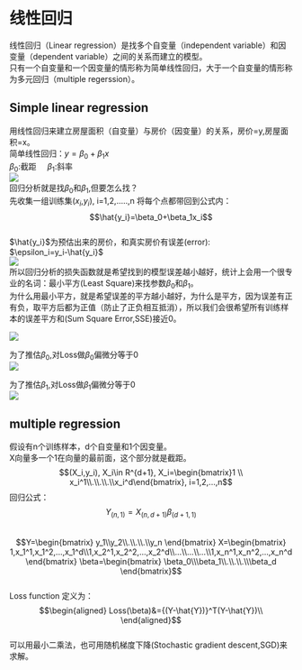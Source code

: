 # 线性回归  
线性回归（Linear regression）是找多个自变量（independent variable）和因变量（dependent variable）之间的关系而建立的模型。  
只有一个自变量和一个因变量的情形称为简单线性回归，大于一个自变量的情形称为多元回归（multiple regerssion）。  
## Simple linear regression  
用线性回归来建立房屋面积（自变量）与房价（因变量）的关系，房价=y,房屋面积=x。   
简单线性回归：$y=\beta_0+\beta_1x$  
$\beta_0$:截距 &nbsp;&nbsp;&nbsp;&nbsp;$\beta_1$:斜率  
![][picture1]     
回归分析就是找$\beta_0$和$\beta_1$,但要怎么找？   
先收集一组训练集($x_i$,$y_i$), i=1,2,.....,n 将每个点都带回到公式内：   
$$\hat{y_i}=\beta_0+\beta_1x_i$$   
$\hat{y_i}$为预估出来的房价，和真实房价有误差(error):  
$\epsilon_i=y_i-\hat{y_i}$  
![][picture2]   
所以回归分析的损失函数就是希望找到的模型误差越小越好，统计上会用一个很专业的名词：最小平方(Least Square)来找参数$\beta_0$和$\beta_1$。  
为什么用最小平方，就是希望误差的平方越小越好，为什么是平方，因为误差有正有负，取平方后都为正值（防止了正负相互抵消），所以我们会很希望所有训练样本的误差平方和(Sum Square Error,SSE)接近0。  

![][picture3]    

为了推估$\beta_0$,对Loss做$\beta_0$偏微分等于0  
![][picture4]    
  
为了推估$\beta_1$,对Loss做$\beta_1$偏微分等于0    
![][picture5]

## multiple regression    
假设有n个训练样本，d个自变量和1个因变量。   
X向量多一个1在向量的最前面，这个部分就是截距。  
$$(X_i,y_i), X_i\in R^{d+1}, X_i=\begin{bmatrix}1 \\ x_i^1\\.\\.\\.\\x_i^d\end{bmatrix}, i=1,2,...,n$$
回归公式：
$$Y_{(n,1)}=X_{(n,d+1)}\beta_{(d+1,1)}$$    
$$Y=\begin{bmatrix}
y_1\\y_2\\.\\.\\.\\y_n
\end{bmatrix} 
X=\begin{bmatrix}
1,x_1^1,x_1^2,...,x_1^d\\1,x_2^1,x_2^2,...,x_2^d\\...\\...\\...\\1,x_n^1,x_n^2,...,x_n^d
\end{bmatrix} 
\beta=\begin{bmatrix}
\beta_0\\\beta_1\\.\\.\\.\\\beta_d   
\end{bmatrix}$$    
Loss function 定义为：  
$$\begin{aligned}
  Loss(\beta)&={(Y-\hat{Y})}^T(Y-\hat{Y})\\
\end{aligned}$$  
可以用最小二乘法，也可用随机梯度下降(Stochastic gradient descent,SGD)来求解。

[//]: # (Image reference)
[picture1]: ./example/1.png  
[picture2]: ./example/2.png
[picture3]: ./example/3.png  
[picture4]: ./example/4.png
[picture5]: ./example/5.png
